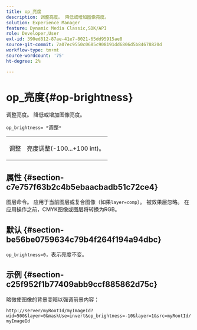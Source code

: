 ```yaml
---
title: op_亮度
description: 调整亮度。 降低或增加图像亮度。
solution: Experience Manager
feature: Dynamic Media Classic,SDK/API
role: Developer,User
exl-id: 390ed812-87ae-41e7-8021-65dd95915ae8
source-git-commit: 7a07ec9550c0685c908191dd6806d5b84678820d
workflow-type: tm+mt
source-wordcount: '75'
ht-degree: 2%

---
```


# op_亮度{#op-brightness}

调整亮度。 降低或增加图像亮度。

`op_brightness= *`调整`*`

<table id="simpletable_2B5DB95B1FF044C8BD226D4F8311E806"> 
 <tr class="strow"> 
  <td class="stentry"> <p><span class="varname">调整</span> </p> </td> 
  <td class="stentry"> <p>亮度调整(-100...+100 int)。 </p></td> 
 </tr> 
</table>

## 属性 {#section-c7e757f63b2c4b5ebaacbadb51c72ce4}

图层命令。 应用于当前图层或复合图像（如果`layer=comp`）。 被效果层忽略。 在应用操作之前，CMYK图像或图层将转换为RGB。

## 默认 {#section-be56be0759634c79b4f264f194a94dbc}

`op_brightness=0`，表示亮度不变。

## 示例 {#section-c25f952f1b77409abb9ccf885862d75c}

略微使图像的背景变暗以强调前景内容：

`http://server/myRootId/myImageId?wid=500&layer=0&maskUse=invert&op_brightness=-10&layer=1&src=myRootId/myImageId`
